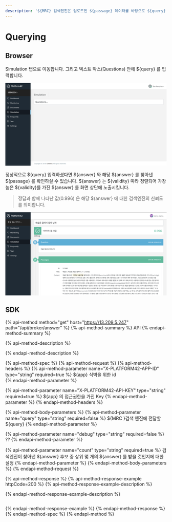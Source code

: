 ```yaml
---
description: '${MRC} 검색엔진은 업로드된 ${passage} 데이터를 바탕으로 ${query} 의 ${answer} 를 찾아냅니다.'
---
```


# Querying

## Browser

Simulation 탭으로 이동합니다. 그리고 텍스트 박스\(Questions\) 안에 ${query} 를 입력합니다.

![](../../.gitbook/assets/image%20%286%29.png)

정상적으로 ${query} 입력하셨다면  ${answer} 와 해당 ${answer} 를 찾아낸 ${passage} 를 확인하실 수 있습니다. ${answer} 는 ${validity} 따라 정렬되어 가장 높은 ${validity}를 가진 ${answer} 를 화면 상단에 노출시킵니다.

> 정답과 함께 나타난 값\(0.996\) 은 해당 ${answer} 에 대한 검색엔진의 신뢰도를 의미합니다.

![](../../.gitbook/assets/image%20%287%29.png)

## SDK



{% api-method method="get" host="https://13.209.5.247" path="/api/broker/answer" %}
{% api-method-summary %}
API
{% endapi-method-summary %}

{% api-method-description %}

{% endapi-method-description %}

{% api-method-spec %}
{% api-method-request %}
{% api-method-headers %}
{% api-method-parameter name="X-PLATFORM42-APP-ID" type="string" required=true %}
${app} 식벽을 위한 id   
{% endapi-method-parameter %}

{% api-method-parameter name="X-PLATFORM42-API-KEY" type="string" required=true %}
${app} 의 접근권한을 가진 Key
{% endapi-method-parameter %}
{% endapi-method-headers %}

{% api-method-body-parameters %}
{% api-method-parameter name="query" type="string" required=false %}
${MRC }검색 엔진에 전달할 ${query}
{% endapi-method-parameter %}

{% api-method-parameter name="debug" type="string" required=false %}
??
{% endapi-method-parameter %}

{% api-method-parameter name="count" type="string" required=true %}
검색엔진이 찾아낸 ${answer} 후보 중 상위 몇 개의 ${answer} 를 받을 것인지에 대한 설정
{% endapi-method-parameter %}
{% endapi-method-body-parameters %}
{% endapi-method-request %}

{% api-method-response %}
{% api-method-response-example httpCode=200 %}
{% api-method-response-example-description %}

{% endapi-method-response-example-description %}

```

```
{% endapi-method-response-example %}
{% endapi-method-response %}
{% endapi-method-spec %}
{% endapi-method %}







